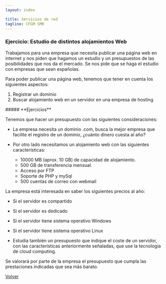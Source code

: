 ```yaml
---
layout: index

title: Servicios de red 
tagline: CFGM SMR
---
```

### Ejercicio: Estudio de distintos alojamientos Web

Trabajamos para una empresa que necesita publicar una página web en internet y nos piden que hagamos un estudio y un presupuestos de las posibilidades que nos da el mercado. Se nos pide que se haga el estudio con empresas que sean españolas.

Para poder publicar una página web, tenemos que tener en cuenta los siguientes aspectos:

1. Registrar un dominio
2. Buscar alojamiento web en un servidor en una empresa de hosting

<div class='ejercicios' markdown='1'>
##### **Ejercicios**

Tenemos que hacer un presupuesto con las siguientes consideraciones:

* La empresa necesita un dominio .com, busca la mejor empresa que facilite el registro de un dominio, ¿cuánto dinero cuesta al año?

* Por otro lado necesitamos un alojamiento web con las siguientes características:

   * 10000 MB (aprox. 10 GB) de capacidad de alojamiento.
   * 500 GB de transferencia mensual.
   * Acceso por FTP
   * Soporte de PHP y mySql
   * 500 cuentas de correo con webmail

 La empresa está interesada en saber los siguientes precios al año:

   * Si el servidor es compartido
   * Si el servidor es dedicado
   * Si el servidor tiene sistema operativo Windows
   * Si el servidor tiene sistema operativo Linux

* Estudia también un presupuesto que indique el coste de un servidor, con las características anteriormente señaladas, que use la tecnología de cloud computing.

</div>
Se valorará por parte de la empresa el presupuesto que cumpla las prestaciones indicadas que sea más barato.


[Volver](index)
